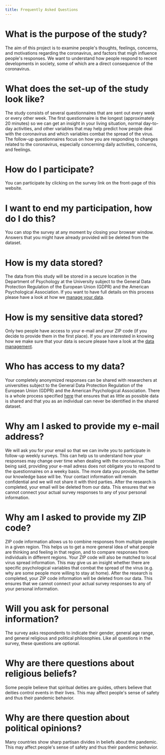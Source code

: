 ```yaml
---
title: Frequently Asked Questions
---
```




# What is the purpose of the study?

The aim of this project is to examine people's thoughts, feelings, concerns, and motivations regarding the coronavirus, and factors that migh influence people's responses. We want to understand how people respond to recent developments in society, some of which are a direct consequence of the coronavirus.

# What does the set-up of the study look like?

The study consists of several questionnaires that are sent out every week or every other week. The first questionnaire is the longest (approximately 20 minutes) so we can get an insight in your living situation, normal day-to-day activities, and other variables that may help predict how people deal with the coronavirus and which variables combat the spread of the virus. The follow-up questionnaires focus on how you are responding to changes related to the coronavirus, especially concerning daily activities, concerns, and feelings. 

# How do I participate?

You can participate by clicking on the survey link on the front-page of this website.

# I want to end my participation, how do I do this?

You can stop the survey at any moment by closing your browser window. Answers that you might have already provided will be deleted from the dataset. 

# How is my data stored?

The data from this study will be stored in a secure location in the Department of Psychology at the University subject to the General Data Protection Regulation of the European Union (GDPR) and the American Psychological Association. If you want to have full details on this process please have a look at how we [manage your data](https://psycorona.org/data/).

# How is my sensitive data stored?

Only two people have access to your e-mail and your ZIP code (if you decide to provide them in the first place). If you are interested in knowing how we make sure that your data is secure please have a look at the [data management](https://psycorona.org/data/). 

# Who has access to my data?

Your completely anonymized responses can be shared with researchers at universities subject to the General Data Protection Regulation of the European Union (GDPR) and the American Psychological Association. There is a whole process specified [here](https://psycorona.org/data/) that ensures that as little as possible data is shared and that you as an individual can never be identified in the shared dataset.

# Why am I asked to provide my e-mail address?

We will ask you for your email so that we can invite you to participate in follow-up weekly surveys. This can help us to understand how your responses may change over time when dealing with the coronavirus.That being said, providing your e-mail adress does not obligate you to respond to the questionnaires on a weeky basis. The more data you provide, the better our knowledge base will be. Your contact information will remain confidential and we will not share it with third parties. After the research is completed, your email will be deleted from our data. This ensures that we cannot connect your actual survey responses to any of your personal information.

# Why am I asked to provide my ZIP code?

ZIP code information allows us to combine responses from multiple people in a given region. This helps us to get a more general idea of what people are thinking and feeling in that region, and to compare responses from individuals in different regions. Your ZIP code will also be matched to local virus spread information. This may give us an insight whether there are specific psychological variables that combat the spread of the virus (e.g. why are some people more willing to stay at home). After the research is completed, your ZIP code information will be deleted from our data. This ensures that we cannot connect your actual survey responses to any of your personal information.

# Will you ask for personal information?

The survey asks respondents to indicate their gender, general age range, and general religious and political philosophies. Like all questions in the survey, these questions are optional.

# Why are there questions about religious beliefs?

Some people believe that spiritual deities are guides, others believe that deities control events in their lives. This may affect people's sense of safety and thus their pandemic behavior. 

# Why are there question about political opinions?

Many countries show sharp partisan divides in beliefs about the pandemic. This may affect people's sense of safety and thus their pandemic behavior. 



